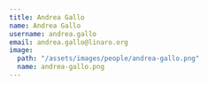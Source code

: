 ```yaml
---
title: Andrea Gallo
name: Andrea Gallo
username: andrea.gallo
email: andrea.gallo@linaro.org
image:
  path: "/assets/images/people/andrea-gallo.png"
  name: andrea-gallo.png
---
```


